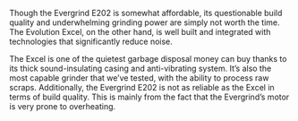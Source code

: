 Though the Evergrind E202 is somewhat affordable, its questionable build quality and underwhelming grinding power are simply not worth the time. The Evolution Excel, on the other hand, is well built and integrated with technologies that significantly reduce noise.

The Excel is one of the quietest garbage disposal money can buy thanks to its thick sound-insulating casing and anti-vibrating system. It’s also the most capable grinder that we’ve tested, with the ability to process raw scraps. Additionally, the Evergrind E202 is not as reliable as the Excel in terms of build quality. This is mainly from the fact that the Evergrind’s motor is very prone to overheating.